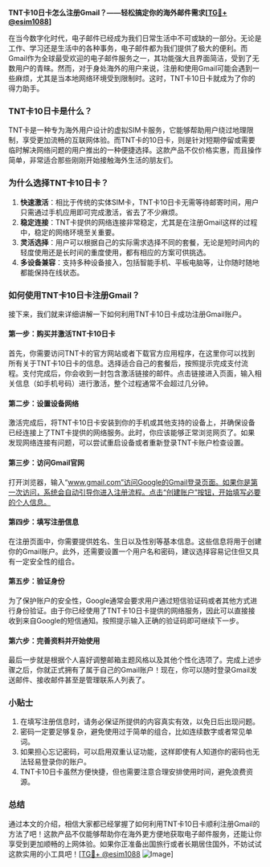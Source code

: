 **TNT卡10日卡怎么注册Gmail？——轻松搞定你的海外邮件需求[[TG💪+ @esim1088](https://t.me/s/esim1088)]**

在当今数字化时代，电子邮件已经成为我们日常生活中不可或缺的一部分。无论是工作、学习还是生活中的各种事务，电子邮件都为我们提供了极大的便利。而Gmail作为全球最受欢迎的电子邮件服务之一，其功能强大且界面简洁，受到了无数用户的青睐。然而，对于身处海外的用户来说，注册和使用Gmail可能会遇到一些麻烦，尤其是当本地网络环境受到限制时。这时，TNT卡10日卡就成为了你的得力助手。

### TNT卡10日卡是什么？

TNT卡是一种专为海外用户设计的虚拟SIM卡服务，它能够帮助用户绕过地理限制，享受更加流畅的互联网体验。而TNT卡的10日卡，则是针对短期停留或需要临时解决网络问题的用户推出的一种便捷选择。这款产品不仅价格实惠，而且操作简单，非常适合那些刚刚开始接触海外生活的朋友们。

### 为什么选择TNT卡10日卡？

1. **快速激活**：相比于传统的实体SIM卡，TNT卡10日卡无需等待邮寄时间，用户只需通过手机应用即可完成激活，省去了不少麻烦。
2. **稳定连接**：TNT卡提供的网络连接非常稳定，尤其是在注册Gmail这样的过程中，稳定的网络环境至关重要。
3. **灵活选择**：用户可以根据自己的实际需求选择不同的套餐，无论是短时间内的轻度使用还是长时间的重度使用，都有相应的方案可供挑选。
4. **多设备兼容**：支持多种设备接入，包括智能手机、平板电脑等，让你随时随地都能保持在线状态。

### 如何使用TNT卡10日卡注册Gmail？

接下来，我们就来详细讲解一下如何利用TNT卡10日卡成功注册Gmail账户。

#### 第一步：购买并激活TNT卡10日卡

首先，你需要访问TNT卡的官方网站或者下载官方应用程序，在这里你可以找到所有关于TNT卡10日卡的信息。选择适合自己的套餐后，按照提示完成支付流程。支付完成后，你会收到一封包含激活链接的邮件。点击链接进入页面，输入相关信息（如手机号码）进行激活，整个过程通常不会超过几分钟。

#### 第二步：设置设备网络

激活完成后，将TNT卡10日卡安装到你的手机或其他支持的设备上，并确保设备已经连接上了TNT卡提供的网络服务。此时，你应该能够正常浏览网页了。如果发现网络连接有问题，可以尝试重启设备或者重新登录TNT卡账户检查设置。

#### 第三步：访问Gmail官网

打开浏览器，输入“www.gmail.com”访问Google的Gmail登录页面。如果你是第一次访问，系统会自动引导你进入注册流程。点击“创建账户”按钮，开始填写必要的个人信息。

#### 第四步：填写注册信息

在注册页面中，你需要提供姓名、生日以及性别等基本信息。这些信息将用于创建你的Gmail账户。此外，还需要设置一个用户名和密码，建议选择容易记住但又具有一定安全性的组合。

#### 第五步：验证身份

为了保护账户的安全性，Google通常会要求用户通过短信验证码或者其他方式进行身份验证。由于你已经使用了TNT卡10日卡提供的网络服务，因此可以直接接收到来自Google的短信通知。按照提示输入正确的验证码即可继续下一步。

#### 第六步：完善资料并开始使用

最后一步就是根据个人喜好调整邮箱主题风格以及其他个性化选项了。完成上述步骤之后，你就正式拥有了属于自己的Gmail账户！现在，你可以随时登录Gmail发送邮件、接收邮件甚至是管理联系人列表了。

### 小贴士

1. 在填写注册信息时，请务必保证所提供的内容真实有效，以免日后出现问题。
2. 密码一定要足够复杂，避免使用过于简单的组合，比如连续数字或者常见单词。
3. 如果担心忘记密码，可以启用双重认证功能，这样即使有人知道你的密码也无法轻易登录你的账户。
4. TNT卡10日卡虽然方便快捷，但也需要注意合理安排使用时间，避免浪费资源。

### 总结

通过本文的介绍，相信大家都已经掌握了如何利用TNT卡10日卡顺利注册Gmail的方法了吧！这款产品不仅能够帮助你在海外更方便地获取电子邮件服务，还能让你享受到更加顺畅的上网体验。如果你正准备出国旅行或者长期居住国外，不妨试试这款实用的小工具吧！[[TG💪+ @esim1088](https://t.me/s/esim1088) ![Image](https://i.postimg.cc/4NQfJmqS/Snipaste-2025-05-13-00-14-12.png)]